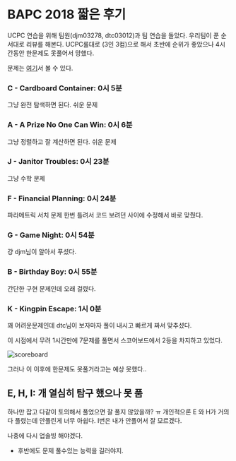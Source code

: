 # BAPC 2018 짧은 후기

UCPC 연습을 위해 팀원(djm03278, dtc03012)과 팀 연습을 돌았다. 우리팀이 푼 순서대로 리뷰를 해본다. UCPC룰대로 (3인 3컴)으로 해서 초반에 순위가 좋았으나 4시간동안 한문제도 못풀어서 망했다.

문제는 [여기](https://codeforces.com/gym/102007/attachments)서 볼 수 있다.

###  C - Cardboard Container: 0시 5분

그냥 완전 탐색하면 된다. 쉬운 문제

### A - A Prize No One Can Win: 0시 6분

그냥 정렬하고 잘 계산하면 된다. 쉬운 문제

### J  - Janitor Troubles:  0시 23분

그냥 수학 문제

### F - Financial Planning: 0시 24분

파라메트릭 서치 문제 한번 틀려서 코드 보려던 사이에 수정해서 바로 맞췄다.

### G - Game Night: 0시 54분

걍 djm님이 알아서 푸셨다.

### B - Birthday Boy: 0시 55분

간단한 구현 문제인데 오래 걸렸다.

### K - Kingpin Escape: 1시 0분

꽤 어려운문제인데 dtc님이 보자마자 풀이 내시고 빠르게 짜서 맞추셨다.

이 시점에서 무려 1시간만에 7문제를 풀면서 
스코어보드에서 2등을 차지하고 있었다.

![scoreboard](https://i.imgur.com/UqoeL0Z.png)

그러나 이 이후에 한문제도 못풀거라고는 예상 못했다..

## E, H, I: 개 열심히 탐구 했으나 못 품 

하나만 잡고 다같이 토의해서 풀었으면 잘 풀지 않았을까?  ㅠ
개인적으론 E 와 H가 거의 다 풀렸는데 안풀린게 너무 아쉽다.
I번은 내가 안풀어서 잘 모르겠다.

나중에 다시 업솔빙 해야겠다.
+ 후반에도 문제 풀수있는 능력을 길러야지.
<!--stackedit_data:
eyJoaXN0b3J5IjpbLTE1MDYxNzI3NzddfQ==
-->